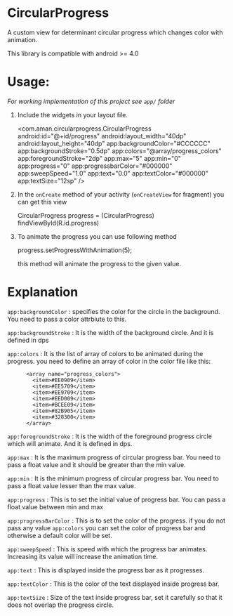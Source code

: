 CircularProgress
===================

A custom view for determinant circular progress which changes color with animation.

This library is compatible with android >= 4.0

Usage:
=======

*For working implementation of this project see `app/` folder*

   1. Include the widgets in your layout file.
   
        <com.aman.circularprogress.CircularProgress
           android:id="@+id/progress"
           android:layout_width="40dp"
           android:layout_height="40dp"
           app:backgroundColor="#CCCCCC"
           app:backgroundStroke="0.5dp"
           app:colors="@array/progress_colors"
           app:foregroundStroke="2dp"
           app:max="5"
           app:min="0"
           app:progress="0"
           app:progressbarColor="#000000"
           app:sweepSpeed="1.0"
           app:text="0.0"
           app:textColor="#000000"
           app:textSize="12sp" />

   2. In the `onCreate` method of your activity (`onCreateView` for fragment) you can get this view

         CircularProgress progress = (CircularProgress) findViewById(R.id.progress) 

   3. To animate the progress you can use following method
    
         progress.setProgressWithAnimation(5);

      this method will animate the progress to the given value.


Explanation
============

   `app:backgroundColor` : specifies the color for the circle in the background. You need to pass a color attrbiute to this.
   
   `app:backgroundStroke` : It is the width of the background circle. And it is defined in dps
   
   `app:colors` : It is the list of array of colors to be animated during the progress. you need to define an array of color in the color file like this:

          <array name="progress_colors">
            <item>#EE0909</item>
            <item>#EE5709</item>
            <item>#EE9709</item>
            <item>#EED009</item>
            <item>#BCEE09</item>
            <item>#82B905</item>
            <item>#328300</item>
          </array>
      
   `app:foregroundStroke` : It is the width of the foreground progress circle which will animate. And it is defined in dps.
   
   `app:max` : It is the maximum progress of circular progress bar. You need to pass a float value and it should be greater than the min value.
   
   `app:min` : It is the minimum progress of circular progress bar. You need to pass a float value lesser than the max value.
   
   `app:progress` : This is to set the initial value of progress bar. You can pass a float value between min and max
   
   `app:progressBarColor` : This is to set the color of the progress. if you do not pass any value `app:colors` you can set the color of progress bar and otherwise a default color will be set.
   
   `app:sweepSpeed` : This is speed with which the progress bar animates. Increasing its value will increase the animation time.
   
   `app:text` : This is displayed inside the progress bar as it progresses.
   
   `app:textColor` : This is the color of the text displayed inside progress bar.
   
   `app:textSize` : Size of the text inside progress bar, set it carefully so that it does not overlap the progress circle.
   
